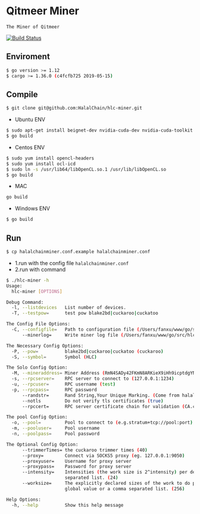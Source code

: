 # Qitmeer Miner

    The Miner of Qitmeer
[![Build Status](https://travis-ci.com/HalalChain/hlc-miner.svg?token=n9AoZUDqAJmhesf4MYUd&branch=master)](https://travis-ci.com/HalalChain/hlc-miner)
## Enviroment

```bash
$ go version >= 1.12
$ cargo >= 1.36.0 (c4fcfb725 2019-05-15)
```
    
## Compile

```bash
$ git clone git@github.com:HalalChain/hlc-miner.git
```

* Ubuntu ENV
```bash
$ sudo apt-get install beignet-dev nvidia-cuda-dev nvidia-cuda-toolkit
$ go build 
```
        
* Centos ENV
```bash
$ sudo yum install opencl-headers
$ sudo yum install ocl-icd
$ sudo ln -s /usr/lib64/libOpenCL.so.1 /usr/lib/libOpenCL.so
$ go build
```
        

* MAC

```bash
go build
```

* Windows ENV
```bash
$ go build 
```
        
    
## Run
```bash
$ cp halalchainminer.conf.example halalchainminer.conf
```
- 1.run with the config file `halalchainminer.conf`
- 2.run with command
```bash
$ ./hlc-miner -h
Usage:
  hlc-miner [OPTIONS]

Debug Command:
  -l, --listdevices   List number of devices.
  -T, --testpow=      test pow blake2bd|cuckaroo|cuckatoo

The Config File Options:
  -C, --configfile=   Path to configuration file (/Users/fanxu/www/go/src/hlc-miner/halalchainminer.conf)
      --minerlog=     Write miner log file (/Users/fanxu/www/go/src/hlc-miner/miner.log)

The Necessary Config Options:
  -P, --pow=          blake2bd|cuckaroo|cuckatoo (cuckaroo)
  -S, --symbol=       Symbol (HLC)

The Solo Config Option:
  -M, --mineraddress= Miner Address (RmN4SADy42FKmN8ARKieX9iHh9icptdgYNn)
  -s, --rpcserver=    RPC server to connect to (127.0.0.1:1234)
  -u, --rpcuser=      RPC username (test)
  -p, --rpcpass=      RPC password
      --randstr=      Rand String,Your Unique Marking. (Come from halalchain!)
      --notls         Do not verify tls certificates (true)
      --rpccert=      RPC server certificate chain for validation (CA.cert)

The pool Config Option:
  -o, --pool=         Pool to connect to (e.g.stratum+tcp://pool:port)
  -m, --pooluser=     Pool username
  -n, --poolpass=     Pool password

The Optional Config Option:
      --trimmerTimes= the cuckaroo trimmer times (40)
      --proxy=        Connect via SOCKS5 proxy (eg. 127.0.0.1:9050)
      --proxyuser=    Username for proxy server
      --proxypass=    Password for proxy server
      --intensity=    Intensities (the work size is 2^intensity) per device. Single global value or a comma
                      separated list. (24)
      --worksize=     The explicitly declared sizes of the work to do per device (overrides intensity). Single
                      global value or a comma separated list. (256)

Help Options:
  -h, --help          Show this help message
```
